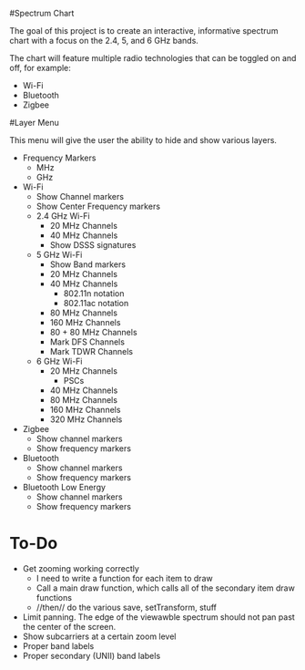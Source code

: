 #Spectrum Chart

The goal of this project is to create an interactive, informative spectrum chart with a focus on the 2.4, 5, and 6 GHz bands.

The chart will feature multiple radio technologies that can be toggled on and off, for example:

* Wi-Fi
* Bluetooth
* Zigbee

#Layer Menu

This menu will give the user the ability to hide and show various layers.

* Frequency Markers
  * MHz
  * GHz
* Wi-Fi
  * Show Channel markers
  * Show Center Frequency markers
  * 2.4 GHz Wi-Fi
    * 20 MHz Channels
    * 40 MHz Channels
    * Show DSSS signatures
  * 5 GHz Wi-Fi
    * Show Band markers
    * 20 MHz Channels
    * 40 MHz Channels
      * 802.11n notation
      * 802.11ac notation
    * 80 MHz Channels
    * 160 MHz Channels
    * 80 + 80 MHz Channels
    * Mark DFS Channels
    * Mark TDWR Channels
  * 6 GHz Wi-Fi
    * 20 MHz Channels
      * PSCs
    * 40 MHz Channels
    * 80 MHz Channels
    * 160 MHz Channels
    * 320 MHz Channels
* Zigbee
  * Show channel markers
  * Show frequency markers
* Bluetooth
  * Show channel markers
  * Show frequency markers
* Bluetooth Low Energy
  * Show channel markers
  * Show frequency markers

# To-Do

* Get zooming working correctly
  * I need to write a function for each item to draw
  * Call a main draw function, which calls all of the secondary item draw functions
  * //then// do the various save, setTransform, stuff
* Limit panning. The edge of the viewawble spectrum should not pan past the center of the screen.
* Show subcarriers at a certain zoom level
* Proper band labels
* Proper secondary (UNII) band labels
